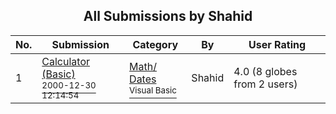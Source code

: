 ﻿<div align="center">

## All Submissions by Shahid

</div>

No.  | Submission | Category | By   | User Rating
---- | ---------- | -------- | ---- | -----------
1 | [Calculator \(Basic\)<br /><sup>2000-12-30 12:14:54</sup>](https://github.com/Planet-Source-Code/shahid-calculator-basic__1-13993) | [Math/ Dates<br /><sup>Visual Basic</sup>](../ByCategory/math-dates__1-37.md) | Shahid | 4.0 (8 globes from 2 users)
